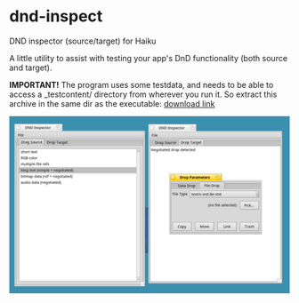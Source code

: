 # dnd-inspect
DND inspector (source/target) for Haiku

A little utility to assist with testing your app's DnD functionality (both source and target).

**IMPORTANT!**
The program uses some testdata, and needs to be able to access a _testcontent/ directory from wherever you run it. So extract this archive in the same dir as the executable: [download link](https://www.dropbox.com/s/92kay78441cague/_testcontent.zip?dl=0)

![screenshot](readme_files/screenshot.png)
